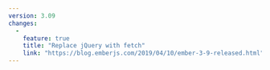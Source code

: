 ```yaml
---
version: 3.09
changes:
  -
    feature: true
    title: "Replace jQuery with fetch"
    link: "https://blog.emberjs.com/2019/04/10/ember-3-9-released.html"
---
```

